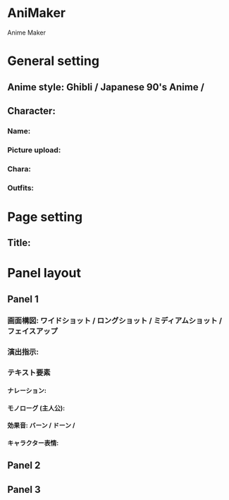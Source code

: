 # AniMaker

Anime Maker

# General setting

## Anime style: Ghibli / Japanese 90's Anime / 

## Character:

### Name:
### Picture upload:
### Chara: 
### Outfits:

# Page setting
## Title:
## 

# Panel layout
## Panel 1
### 画面構図: ワイドショット / ロングショット / ミディアムショット / フェイスアップ
### 演出指示: 
### テキスト要素
#### ナレーション: 
#### モノローグ (主人公): 
#### 効果音: バーン / ドーン / 
#### キャラクター表情: 

## Panel 2


## Panel 3

